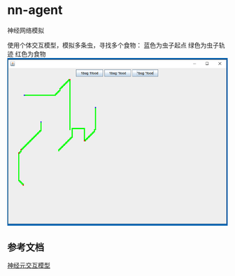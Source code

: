 # nn-agent
神经网络模拟

使用个体交互模型，模拟多条虫，寻找多个食物：
蓝色为虫子起点
绿色为虫子轨迹
红色为食物
![虫寻食物图1](/doc/bug/bugDemo.png)

## 参考文档
[神经元交互模型][1]

[1]: /doc/神经网交互模型.docx "神经元交互模型"